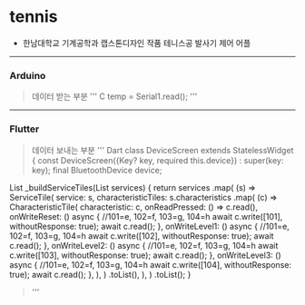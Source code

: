 # tennis
* 한남대학교 기계공학과 캡스톤디자인 작품 테니스공 발사기 제어 어플
---------------------
### Arduino
> 데이터 받는 부분
> ''' C
> temp = Serial1.read();
> '''

---------------------
### Flutter
> 데이터 보내는 부분
> ''' Dart
> class DeviceScreen extends StatelessWidget {
  const DeviceScreen({Key? key, required this.device}) : super(key: key);
  final BluetoothDevice device;

  List<Widget> _buildServiceTiles(List<BluetoothService> services) {
    return services
        .map(
          (s) => ServiceTile(
            service: s,
            characteristicTiles: s.characteristics
                .map(
                  (c) => CharacteristicTile(
                    characteristic: c,
                    onReadPressed: () => c.read(),
                    onWriteReset: () async {
                      //101=e, 102=f, 103=g, 104=h
                      await c.write([101], withoutResponse: true);
                      await c.read();
                    },
                    onWriteLevel1: () async {
                      //101=e, 102=f, 103=g, 104=h
                      await c.write([102], withoutResponse: true);
                      await c.read();
                    },
                    onWriteLevel2: () async {
                      //101=e, 102=f, 103=g, 104=h
                      await c.write([103], withoutResponse: true);
                      await c.read();
                    },
                    onWriteLevel3: () async {
                      //101=e, 102=f, 103=g, 104=h
                      await c.write([104], withoutResponse: true);
                      await c.read();
                    },
                  ),
                )
                .toList(),
          ),
        )
        .toList();
  }
> '''

